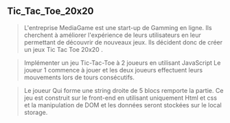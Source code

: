 ## Tic_Tac_Toe_20x20
> L'entreprise MediaGame est une start-up de Gamming en ligne. Ils cherchent à améliorer l'expérience de leurs utilisateurs en leur permettant de découvrir de nouveaux jeux. Ils décident donc de créer un jeux Tic Tac Toe 20x20 .

> Implémenter un jeu Tic-Tac-Toe à 2 joueurs en utilisant JavaScript Le joueur 1 commence à jouer et les deux joueurs effectuent leurs mouvements lors de tours consécutifs.

> Le joueur Qui forme une string droite de 5 blocs remporte la partie.
> Ce jeu est construit sur le front-end en utilisant uniquement Html et css et la manipulation de DOM et les données seront stockées sur le local storage.
